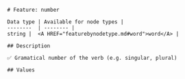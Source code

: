 <pre><code># Feature: number

Data type | Available for node types |
--------  | -------- |
string |  &lt;A HREF="featurebynodetype.md#word"&gt;word&lt;/A&gt; |

## Description

✅ Gramatical number of the verb (e.g. singular, plural)

## Values
</code></pre>

